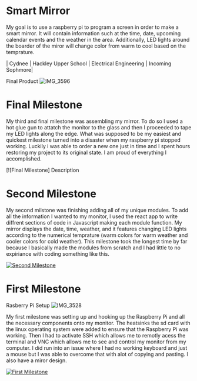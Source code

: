 ﻿# Smart Mirror
My goal is to use a raspberry pi to program a screen in order to make a smart mirror. 
It will contain information such at the time, date, upcoming calendar events and the weather in the area. Additionally, LED lights around the boarder of the miror will change color from warm to cool based on the temprature.


| Cydnee | Hackley Upper School | Electrical Engineering | Incoming Sophmore|

Final Product ![IMG_3596](https://user-images.githubusercontent.com/86081915/124321855-6301ec80-db4c-11eb-806d-3dcd4dc972e4.jpeg)
  
# Final Milestone

My third and final milestone was assembling my mirror. To do so I used a hot glue gun to attatch the monitor to the glass and then I proceeded to tape my LED lights along the edge. What was supposed to be my easiest and quickest milestone turned into a disaster when my raspberry pi stopped working. Luckily i was able to order a new one just in time and I spent hours restoring my project to its original state. I am proud of everything I accomplished.

[![Final Milestone]
Description

# Second Milestone

My second milstone was finishing adding all of my unique modules. To add all the information I wanted to my monitor, I used the react app to write diffrent sections of code in Javascript making each module function. My mirror displays the date, time, weather, and it features changing LED lights according to the numerical temprature (warm colors for warm weather and cooler colors for cold weather). This milestone took the longest time by far because I basically made the modules from scratch and I had little to no expiriance with coding something like this.

[![Second Milestone](https://res.cloudinary.com/marcomontalbano/image/upload/v1625100476/video_to_markdown/images/youtube--RWLcB-56WDg-c05b58ac6eb4c4700831b2b3070cd403.jpg)](https://www.youtube.com/watch?v=RWLcB-56WDg "Cydnee Milestone 2")

# First Milestone

Rasberry Pi Setup ![IMG_3528](https://user-images.githubusercontent.com/86081915/122816076-46d89280-d2a4-11eb-9aeb-4df25a544944.jpeg)
  
My first milestone was setting up and hooking up the Raspberry Pi and all the necessary components onto my monitor. The heatsinks the sd card with the linux operating system were added to ensure that the Raspberry Pi was working. Then I had to activate SSH which allows me to remotly acess the terminal and VNC which allows me to see and control my monitor from my computer. I did run into an issue where I had no working keyboard and just a mouse but I was able to overcome that with alot of copying and pasting. I also have a miror design.

[![First Milestone](https://res.cloudinary.com/marcomontalbano/image/upload/v1624649313/video_to_markdown/images/youtube--WSyRHG0H7yc-c05b58ac6eb4c4700831b2b3070cd403.jpg)](https://www.youtube.com/watch?v=WSyRHG0H7yc "First Milestone")
